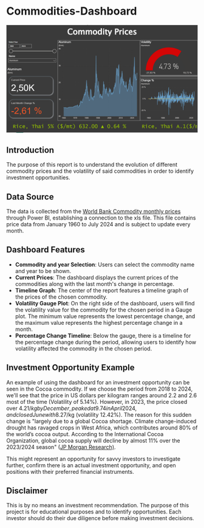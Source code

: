 # Commodities-Dashboard

![Dashboard](Captura1.png)


## Introduction
The purpose of this report is to understand the evolution of different commodity prices and the volatility of said commodities in order to identify investment opportunities.

## Data Source
The data is collected from the [World Bank Commodity monthly prices](https://www.worldbank.org/en/research/commodity-markets) through Power BI, establishing a connection to the xls file. This file contains price data from January 1960 to July 2024 and is subject to update every month.

## Dashboard Features
- **Commodity and year Selection**: Users can select the commodity name and year to be shown.
- **Current Prices**: The dashboard displays the current prices of the commodities along with the last month's change in percentage.
- **Timeline Graph**: The center of the report features a timeline graph of the prices of the chosen commodity.
- **Volatility Gauge Plot**: On the right side of the dashboard, users will find the volatility value for the commodity for the chosen period in a Gauge plot. The minimum value represents the lowest percentage change, and the maximum value represents the highest percentage change in a month.
- **Percentage Change Timeline**: Below the gauge, there is a timeline for the percentage change during the period, allowing users to identify how volatility affected the commodity in the chosen period.

## Investment Opportunity Example
An example of using the dashboard for an investment opportunity can be seen in the Cocoa commodity. If we choose the period from 2018 to 2024, we'll see that the price in US dollars per kilogram ranges around 2.2 and 2.6 most of the time (Volatility of 5.14%). However, in 2023, the price closed over 4.21$/kg by December, peaked at 9.74 in April 2024, and closed June with 8.27$/kg (volatility 12.42%). The reason for this sudden change is "largely due to a global Cocoa shortage. Climate change-induced drought has ravaged crops in West Africa, which contributes around 80% of the world’s cocoa output. According to the International Cocoa Organization, global cocoa supply will decline by almost 11% over the 2023/2024 season" ([JP Morgan Research)](https://www.jpmorgan.com/insights/global-research/commodities/cocoa-prices#:~:text=The%20rise%20in%20cocoa%20prices%20is%20largely%20due,decline%20by%20almost%2011%25%20over%20the%202023%2F2024%20season.).

This might represent an opportunity for savvy investors to investigate further, confirm there is an actual investment opportunity, and open positions with their preferred financial instruments.

## Disclaimer
This is by no means an investment recommendation. The purpose of this project is for educational purposes and to identify opportunities. Each investor should do their due diligence before making investment decisions.
